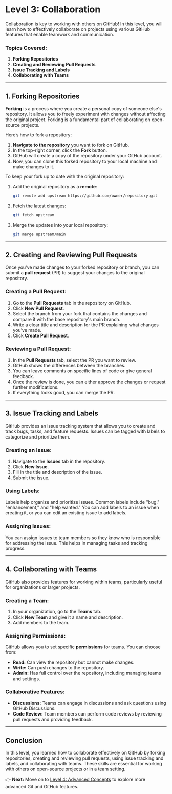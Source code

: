 # **Level 3: Collaboration**

Collaboration is key to working with others on GitHub! In this level, you will learn how to effectively collaborate on projects using various GitHub features that enable teamwork and communication.

### **Topics Covered:**
1. **Forking Repositories**
2. **Creating and Reviewing Pull Requests**
3. **Issue Tracking and Labels**
4. **Collaborating with Teams**

---

## **1. Forking Repositories**

**Forking** is a process where you create a personal copy of someone else's repository. It allows you to freely experiment with changes without affecting the original project. Forking is a fundamental part of collaborating on open-source projects.

Here’s how to fork a repository:

1. **Navigate to the repository** you want to fork on GitHub.
2. In the top-right corner, click the **Fork** button.
3. GitHub will create a copy of the repository under your GitHub account.
4. Now, you can clone this forked repository to your local machine and make changes to it.

To keep your fork up to date with the original repository:

1. Add the original repository as a **remote**:

    ```bash
    git remote add upstream https://github.com/owner/repository.git
    ```

2. Fetch the latest changes:

    ```bash
    git fetch upstream
    ```

3. Merge the updates into your local repository:

    ```bash
    git merge upstream/main
    ```

---

## **2. Creating and Reviewing Pull Requests**

Once you’ve made changes to your forked repository or branch, you can submit a **pull request** (PR) to suggest your changes to the original repository.

### **Creating a Pull Request:**

1. Go to the **Pull Requests** tab in the repository on GitHub.
2. Click **New Pull Request**.
3. Select the branch from your fork that contains the changes and compare it with the base repository's main branch.
4. Write a clear title and description for the PR explaining what changes you’ve made.
5. Click **Create Pull Request**.

### **Reviewing a Pull Request:**

1. In the **Pull Requests** tab, select the PR you want to review.
2. GitHub shows the differences between the branches.
3. You can leave comments on specific lines of code or give general feedback.
4. Once the review is done, you can either approve the changes or request further modifications.
5. If everything looks good, you can merge the PR.

---

## **3. Issue Tracking and Labels**

GitHub provides an issue tracking system that allows you to create and track bugs, tasks, and feature requests. Issues can be tagged with labels to categorize and prioritize them.

### **Creating an Issue:**

1. Navigate to the **Issues** tab in the repository.
2. Click **New Issue**.
3. Fill in the title and description of the issue.
4. Submit the issue.

### **Using Labels:**

Labels help organize and prioritize issues. Common labels include "bug," "enhancement," and "help wanted." You can add labels to an issue when creating it, or you can edit an existing issue to add labels.

### **Assigning Issues:**

You can assign issues to team members so they know who is responsible for addressing the issue. This helps in managing tasks and tracking progress.

---

## **4. Collaborating with Teams**

GitHub also provides features for working within teams, particularly useful for organizations or larger projects.

### **Creating a Team:**

1. In your organization, go to the **Teams** tab.
2. Click **New Team** and give it a name and description.
3. Add members to the team.

### **Assigning Permissions:**

GitHub allows you to set specific **permissions** for teams. You can choose from:
- **Read:** Can view the repository but cannot make changes.
- **Write:** Can push changes to the repository.
- **Admin:** Has full control over the repository, including managing teams and settings.

### **Collaborative Features:**

- **Discussions:** Teams can engage in discussions and ask questions using GitHub Discussions.
- **Code Review:** Team members can perform code reviews by reviewing pull requests and providing feedback.

---

## **Conclusion**

In this level, you learned how to collaborate effectively on GitHub by forking repositories, creating and reviewing pull requests, using issue tracking and labels, and collaborating with teams. These skills are essential for working with others on open-source projects or in a team setting.

👉 **Next:** Move on to [Level 4: Advanced Concepts](../Level-4_Advanced-Concepts/README.md) to explore more advanced Git and GitHub features.
